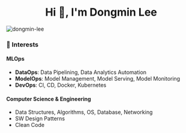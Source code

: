 <h1 align="center">Hi 👋, I'm Dongmin Lee</h1>

<p align="left"> <img src="https://komarev.com/ghpvc/?username=dongmin-lee" alt="dongmin-lee" /> </p>

### 🔭 Interests

#### MLOps
- **DataOps**: Data Pipelining, Data Analytics Automation
- **ModelOps**: Model Management, Model Serving, Model Monitoring
- **DevOps**: CI, CD, Docker, Kubernetes

#### Computer Science & Engineering
- Data Structures, Algorithms, OS, Database, Networking
- SW Design Patterns
- Clean Code

<!--
**dongminlee94/dongminlee94** is a ✨ _special_ ✨ repository because its `README.md` (this file) appears on your GitHub profile.

Here are some ideas to get you started:

- 🔭 I’m currently working on ...
- 🌱 I’m currently learning ...
- 👯 I’m looking to collaborate on ...
- 🤔 I’m looking for help with ...
- 💬 Ask me about ...
- 📫 How to reach me: ...
- 😄 Pronouns: ...
- ⚡ Fun fact: ...
-->
